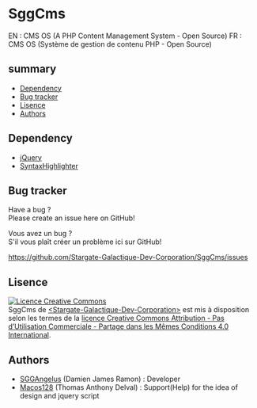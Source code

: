 SggCms
======
EN : CMS OS (A PHP Content Management System - Open Source) FR : CMS OS (Système de gestion de contenu PHP - Open Source)

## summary

* [Dependency](#dependency)
* [Bug tracker](#bug-tracker)
* [Lisence](#lisence)
* [Authors](#authors)

## Dependency

* [jQuery](http://www.jquery.com/)
* [SyntaxHighlighter](http://alexgorbatchev.com/SyntaxHighlighter/)

## Bug tracker

Have a bug ?<br>
Please create an issue here on GitHub!

Vous avez un bug ?<br>
S'il vous plaît créer un problème ici sur GitHub!

https://github.com/Stargate-Galactique-Dev-Corporation/SggCms/issues

## Lisence
<a rel="license" href="http://creativecommons.org/licenses/by-nc-sa/4.0/"><img alt="Licence Creative Commons" style="border-width:0" src="https://i.creativecommons.org/l/by-nc-sa/4.0/88x31.png" /></a><br /><span xmlns:dct="http://purl.org/dc/terms/" href="http://purl.org/dc/dcmitype/InteractiveResource" property="dct:title" rel="dct:type">SggCms</span> de <a xmlns:cc="http://creativecommons.org/ns#" href="https://github.com/Stargate-Galactique-Dev-Corporation" property="cc:attributionName" rel="cc:attributionURL">&lt;Stargate-Galactique-Dev-Corporation&gt;</a> est mis à disposition selon les termes de la <a rel="license" href="http://creativecommons.org/licenses/by-nc-sa/4.0/">licence Creative Commons Attribution - Pas d’Utilisation Commerciale - Partage dans les Mêmes Conditions 4.0 International</a>.

## Authors

* [SGGAngelus](https://github.com/SGGAngelus) (Damien James Ramon) : Developer
* [Macos128](https://github.com/macos128) (Thomas Anthony Delval) : Support(Help) for the idea of ​​design and jquery script
